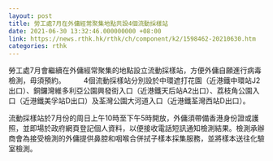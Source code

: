 ```yaml
---
layout: post
title: 勞工處7月在外傭經常聚集地點共設4個流動採樣站
date: 2021-06-30 13:32:46.000000000 +08:00
link: https://news.rthk.hk/rthk/ch/component/k2/1598462-20210630.htm
categories: rthk
---
```


勞工處7月會繼續在外傭經常聚集的地點設立流動採樣站，方便外傭自願進行病毒檢測，毋須預約。
　　 
4個流動採樣站分別設於中環遮打花園（近港鐵中環站J2出口）、銅鑼灣維多利亞公園興發街入口（近港鐵天后站A2出口）、荔枝角公園入口（近港鐵美孚站D出口）及荃灣公園大河道入口（近港鐵荃灣西站D出口）。

流動採樣站於7月份的周日上午10時至下午5時開放，外傭須帶備香港身份證或護照，並即場於政府網頁登記個人資料，以便接收電話短訊通知檢測結果。檢測承辦商會為接受檢測的外傭提供鼻腔和咽喉合併拭子樣本採集服務，並將樣本送往化驗室檢測。
